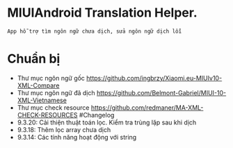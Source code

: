 # MIUIAndroid Translation Helper.
	App hỗ trợ tìm ngôn ngữ chưa dịch, sửa ngôn ngữ dịch lỗi
# Chuẩn bị
- Thư mục ngôn ngữ gốc https://github.com/ingbrzy/Xiaomi.eu-MIUIv10-XML-Compare
- Thư mục ngôn ngữ đã dịch https://github.com/Belmont-Gabriel/MIUI-10-XML-Vietnamese
- Thư mục check resource https://github.com/redmaner/MA-XML-CHECK-RESOURCES
#Changelog
- 9.3.20: Cải thiện thuật toán lọc. Kiểm tra trùng lặp sau khi dịch
- 9.3.18: Thêm lọc array chưa dịch
- 9.3.14: Các tính năng hoạt động với string